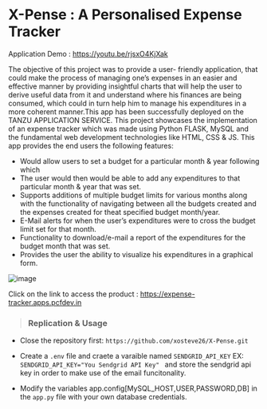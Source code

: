 # X-Pense : A Personalised Expense Tracker #

Application Demo : <https://youtu.be/rjsxO4KjXak>

The objective of this project was to provide a user- friendly application, that could make the process of managing one’s expenses in an easier and effective manner by providing insightful charts that will help the user to derive useful data from it and understand where his finances are being consumed, which could in turn help him to manage his expenditures in a more coherent manner.This app has been successfully deployed on the TANZU APPLICATION SERVICE.
This project showcases the implementation of an expense tracker which was made using Python FLASK, MySQL and the fundamental web development technologies like HTML, CSS & JS.
This app provides the end users the following features:



- Would allow users to set a budget for a particular month & year following which 
- The user would then would be able to add any expenditures to that particular month & year that was set.
- Supports additions of multiple budget limits for various months along with the functionality of navigating between all the budgets created and the expenses created for theat specified budget month/year.
- E-Mail alerts for when the user’s expenditures were to cross the budget limit set for that month.
- Functionality to download/e-mail a report of the expenditures for the budget month that was set.
- Provides the user the ability to visualize his expenditures in a graphical form.

![image](https://user-images.githubusercontent.com/73709251/117812845-efe0a600-b27f-11eb-919f-a041cd519a90.png)


Click on the link to access the product : <https://expense-tracker.apps.pcfdev.in>


> ### Replication & Usage

- Close the repository first:
``` https://github.com/xosteve26/X-Pense.git ```

- Create a `.env` file and craete a varaible named `SENDGRID_API_KEY` EX: ```SENDGRID_API_KEY="You Sendgrid API Key" ``` and store the sendgrid api key in order to make use of the email funcitonality.

- Modify the variables app.config[MySQL_HOST,USER,PASSWORD,DB] in the `app.py` file with your own database credentials.

